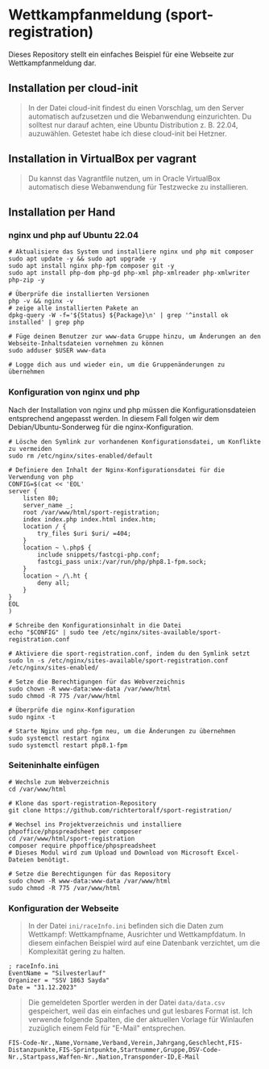 # Wettkampfanmeldung (sport-registration)
Dieses Repository stellt ein einfaches Beispiel für eine Webseite zur Wettkampfanmeldung dar.

## Installation per cloud-init
>In der Datei cloud-init findest du einen Vorschlag, um den Server automatisch aufzusetzen und die Webanwendung einzurichten. Du solltest nur darauf achten, eine Ubuntu Distribution z. B. 22.04, auzuwählen. Getestet habe ich diese cloud-init bei Hetzner.

## Installation in VirtualBox per vagrant
>Du kannst das Vagrantfile nutzen, um in Oracle VirtualBox automatisch diese Webanwendung für Testzwecke zu installieren.

## Installation per Hand
### nginx und php auf Ubuntu 22.04
```
# Aktualisiere das System und installiere nginx und php mit composer
sudo apt update -y && sudo apt upgrade -y
sudo apt install nginx php-fpm composer git -y
sudo apt install php-dom php-gd php-xml php-xmlreader php-xmlwriter php-zip -y

# Überprüfe die installierten Versionen
php -v && nginx -v
# zeige alle installierten Pakete an
dpkg-query -W -f='${Status} ${Package}\n' | grep '^install ok installed' | grep php

# Füge deinen Benutzer zur www-data Gruppe hinzu, um Änderungen an den Webseite-Inhaltsdateien vornehmen zu können
sudo adduser $USER www-data

# Logge dich aus und wieder ein, um die Gruppenänderungen zu übernehmen
```
### Konfiguration von nginx und php
Nach der Installation von nginx und php müssen die Konfigurationsdateien entsprechend angepasst werden. In diesem Fall folgen wir dem Debian/Ubuntu-Sonderweg für die nginx-Konfiguration.
```
# Lösche den Symlink zur vorhandenen Konfigurationsdatei, um Konflikte zu vermeiden
sudo rm /etc/nginx/sites-enabled/default

# Definiere den Inhalt der Nginx-Konfigurationsdatei für die Verwendung von php
CONFIG=$(cat << 'EOL'
server {
    listen 80;
    server_name _;
    root /var/www/html/sport-registration;
    index index.php index.html index.htm;
    location / {
        try_files $uri $uri/ =404;
    }
    location ~ \.php$ {
        include snippets/fastcgi-php.conf;
        fastcgi_pass unix:/var/run/php/php8.1-fpm.sock;
    }
    location ~ /\.ht {
        deny all;
    }
}
EOL
)

# Schreibe den Konfigurationsinhalt in die Datei
echo "$CONFIG" | sudo tee /etc/nginx/sites-available/sport-registration.conf

# Aktiviere die sport-registration.conf, indem du den Symlink setzt
sudo ln -s /etc/nginx/sites-available/sport-registration.conf /etc/nginx/sites-enabled/

# Setze die Berechtigungen für das Webverzeichnis
sudo chown -R www-data:www-data /var/www/html
sudo chmod -R 775 /var/www/html

# Überprüfe die nginx-Konfiguration
sudo nginx -t

# Starte Nginx und php-fpm neu, um die Änderungen zu übernehmen
sudo systemctl restart nginx
sudo systemctl restart php8.1-fpm

```
### Seiteninhalte einfügen
```
# Wechsle zum Webverzeichnis
cd /var/www/html

# Klone das sport-registration-Repository
git clone https://github.com/richtertoralf/sport-registration/

# Wechsel ins Projektverzeichnis und installiere phpoffice/phpspreadsheet per composer
cd /var/www/html/sport-registration
composer require phpoffice/phpspreadsheet
# Dieses Modul wird zum Upload und Download von Microsoft Excel-Dateien benötigt.

# Setze die Berechtigungen für das Repository
sudo chown -R www-data:www-data /var/www/html
sudo chmod -R 775 /var/www/html
```
### Konfiguration der Webseite
>In der Datei `ini/raceInfo.ini` befinden sich die Daten zum Wettkampf: Wettkampfname, Ausrichter und Wettkampfdatum. In diesem einfachen Beispiel wird auf eine Datenbank verzichtet, um die Komplexität gering zu halten.

```
; raceInfo.ini
EventName = "Silvesterlauf"
Organizer = "SSV 1863 Sayda"
Date = "31.12.2023"
```

>Die gemeldeten Sportler werden in der Datei `data/data.csv` gespeichert, weil das ein einfaches und gut lesbares Format ist. Ich verwende folgende Spalten, die der aktuellen Vorlage für Winlaufen zuzüglich einem Feld für "E-Mail" entsprechen.

```
FIS-Code-Nr.,Name,Vorname,Verband,Verein,Jahrgang,Geschlecht,FIS-Distanzpunkte,FIS-Sprintpunkte,Startnummer,Gruppe,DSV-Code-Nr.,Startpass,Waffen-Nr.,Nation,Transponder-ID,E-Mail
```

